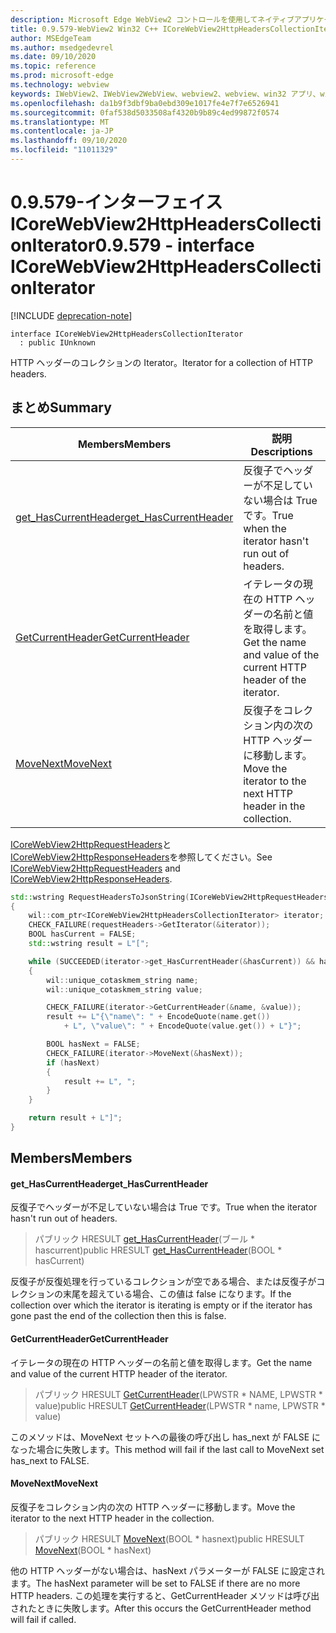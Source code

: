 ```yaml
---
description: Microsoft Edge WebView2 コントロールを使用してネイティブアプリケーションに web 技術 (HTML、CSS、JavaScript) を埋め込む
title: 0.9.579-WebView2 Win32 C++ ICoreWebView2HttpHeadersCollectionIterator
author: MSEdgeTeam
ms.author: msedgedevrel
ms.date: 09/10/2020
ms.topic: reference
ms.prod: microsoft-edge
ms.technology: webview
keywords: IWebView2、IWebView2WebView、webview2、webview、win32 アプリ、win32、edge、ICoreWebView2、ICoreWebView2Controller、browser control、edge html、ICoreWebView2HttpHeadersCollectionIterator
ms.openlocfilehash: da1b9f3dbf9ba0ebd309e1017fe4e7f7e6526941
ms.sourcegitcommit: 0faf538d5033508af4320b9b89c4ed99872f0574
ms.translationtype: MT
ms.contentlocale: ja-JP
ms.lasthandoff: 09/10/2020
ms.locfileid: "11011329"
---
```

# <span data-ttu-id="f4213-104">0.9.579-インターフェイス ICoreWebView2HttpHeadersCollectionIterator</span><span class="sxs-lookup"><span data-stu-id="f4213-104">0.9.579 - interface ICoreWebView2HttpHeadersCollectionIterator</span></span> 

[!INCLUDE [deprecation-note](../../includes/deprecation-note.md)]

```
interface ICoreWebView2HttpHeadersCollectionIterator
  : public IUnknown
```

<span data-ttu-id="f4213-105">HTTP ヘッダーのコレクションの Iterator。</span><span class="sxs-lookup"><span data-stu-id="f4213-105">Iterator for a collection of HTTP headers.</span></span>

## <span data-ttu-id="f4213-106">まとめ</span><span class="sxs-lookup"><span data-stu-id="f4213-106">Summary</span></span>

 <span data-ttu-id="f4213-107">Members</span><span class="sxs-lookup"><span data-stu-id="f4213-107">Members</span></span>                        | <span data-ttu-id="f4213-108">説明</span><span class="sxs-lookup"><span data-stu-id="f4213-108">Descriptions</span></span>
--------------------------------|---------------------------------------------
[<span data-ttu-id="f4213-109">get_HasCurrentHeader</span><span class="sxs-lookup"><span data-stu-id="f4213-109">get_HasCurrentHeader</span></span>](#get_hascurrentheader) | <span data-ttu-id="f4213-110">反復子でヘッダーが不足していない場合は True です。</span><span class="sxs-lookup"><span data-stu-id="f4213-110">True when the iterator hasn't run out of headers.</span></span>
[<span data-ttu-id="f4213-111">GetCurrentHeader</span><span class="sxs-lookup"><span data-stu-id="f4213-111">GetCurrentHeader</span></span>](#getcurrentheader) | <span data-ttu-id="f4213-112">イテレータの現在の HTTP ヘッダーの名前と値を取得します。</span><span class="sxs-lookup"><span data-stu-id="f4213-112">Get the name and value of the current HTTP header of the iterator.</span></span>
[<span data-ttu-id="f4213-113">MoveNext</span><span class="sxs-lookup"><span data-stu-id="f4213-113">MoveNext</span></span>](#movenext) | <span data-ttu-id="f4213-114">反復子をコレクション内の次の HTTP ヘッダーに移動します。</span><span class="sxs-lookup"><span data-stu-id="f4213-114">Move the iterator to the next HTTP header in the collection.</span></span>

<span data-ttu-id="f4213-115">[ICoreWebView2HttpRequestHeaders](icorewebview2httprequestheaders.md)と[ICoreWebView2HttpResponseHeaders](icorewebview2httpresponseheaders.md)を参照してください。</span><span class="sxs-lookup"><span data-stu-id="f4213-115">See [ICoreWebView2HttpRequestHeaders](icorewebview2httprequestheaders.md) and [ICoreWebView2HttpResponseHeaders](icorewebview2httpresponseheaders.md).</span></span> 
```cpp
std::wstring RequestHeadersToJsonString(ICoreWebView2HttpRequestHeaders* requestHeaders)
{
    wil::com_ptr<ICoreWebView2HttpHeadersCollectionIterator> iterator;
    CHECK_FAILURE(requestHeaders->GetIterator(&iterator));
    BOOL hasCurrent = FALSE;
    std::wstring result = L"[";

    while (SUCCEEDED(iterator->get_HasCurrentHeader(&hasCurrent)) && hasCurrent)
    {
        wil::unique_cotaskmem_string name;
        wil::unique_cotaskmem_string value;

        CHECK_FAILURE(iterator->GetCurrentHeader(&name, &value));
        result += L"{\"name\": " + EncodeQuote(name.get())
            + L", \"value\": " + EncodeQuote(value.get()) + L"}";

        BOOL hasNext = FALSE;
        CHECK_FAILURE(iterator->MoveNext(&hasNext));
        if (hasNext)
        {
            result += L", ";
        }
    }

    return result + L"]";
}
```

## <span data-ttu-id="f4213-116">Members</span><span class="sxs-lookup"><span data-stu-id="f4213-116">Members</span></span>

#### <span data-ttu-id="f4213-117">get_HasCurrentHeader</span><span class="sxs-lookup"><span data-stu-id="f4213-117">get_HasCurrentHeader</span></span> 

<span data-ttu-id="f4213-118">反復子でヘッダーが不足していない場合は True です。</span><span class="sxs-lookup"><span data-stu-id="f4213-118">True when the iterator hasn't run out of headers.</span></span>

> <span data-ttu-id="f4213-119">パブリック HRESULT [get_HasCurrentHeader](#get_hascurrentheader)(ブール \* hascurrent)</span><span class="sxs-lookup"><span data-stu-id="f4213-119">public HRESULT [get_HasCurrentHeader](#get_hascurrentheader)(BOOL \* hasCurrent)</span></span>

<span data-ttu-id="f4213-120">反復子が反復処理を行っているコレクションが空である場合、または反復子がコレクションの末尾を超えている場合、この値は false になります。</span><span class="sxs-lookup"><span data-stu-id="f4213-120">If the collection over which the iterator is iterating is empty or if the iterator has gone past the end of the collection then this is false.</span></span>

#### <span data-ttu-id="f4213-121">GetCurrentHeader</span><span class="sxs-lookup"><span data-stu-id="f4213-121">GetCurrentHeader</span></span> 

<span data-ttu-id="f4213-122">イテレータの現在の HTTP ヘッダーの名前と値を取得します。</span><span class="sxs-lookup"><span data-stu-id="f4213-122">Get the name and value of the current HTTP header of the iterator.</span></span>

> <span data-ttu-id="f4213-123">パブリック HRESULT [GetCurrentHeader](#getcurrentheader)(LPWSTR \* NAME, LPWSTR \* value)</span><span class="sxs-lookup"><span data-stu-id="f4213-123">public HRESULT [GetCurrentHeader](#getcurrentheader)(LPWSTR \* name, LPWSTR \* value)</span></span>

<span data-ttu-id="f4213-124">このメソッドは、MoveNext セットへの最後の呼び出し has_next が FALSE になった場合に失敗します。</span><span class="sxs-lookup"><span data-stu-id="f4213-124">This method will fail if the last call to MoveNext set has_next to FALSE.</span></span>

#### <span data-ttu-id="f4213-125">MoveNext</span><span class="sxs-lookup"><span data-stu-id="f4213-125">MoveNext</span></span> 

<span data-ttu-id="f4213-126">反復子をコレクション内の次の HTTP ヘッダーに移動します。</span><span class="sxs-lookup"><span data-stu-id="f4213-126">Move the iterator to the next HTTP header in the collection.</span></span>

> <span data-ttu-id="f4213-127">パブリック HRESULT [MoveNext](#movenext)(BOOL \* hasnext)</span><span class="sxs-lookup"><span data-stu-id="f4213-127">public HRESULT [MoveNext](#movenext)(BOOL \* hasNext)</span></span>

<span data-ttu-id="f4213-128">他の HTTP ヘッダーがない場合は、hasNext パラメーターが FALSE に設定されます。</span><span class="sxs-lookup"><span data-stu-id="f4213-128">The hasNext parameter will be set to FALSE if there are no more HTTP headers.</span></span> <span data-ttu-id="f4213-129">この処理を実行すると、GetCurrentHeader メソッドは呼び出されたときに失敗します。</span><span class="sxs-lookup"><span data-stu-id="f4213-129">After this occurs the GetCurrentHeader method will fail if called.</span></span>

